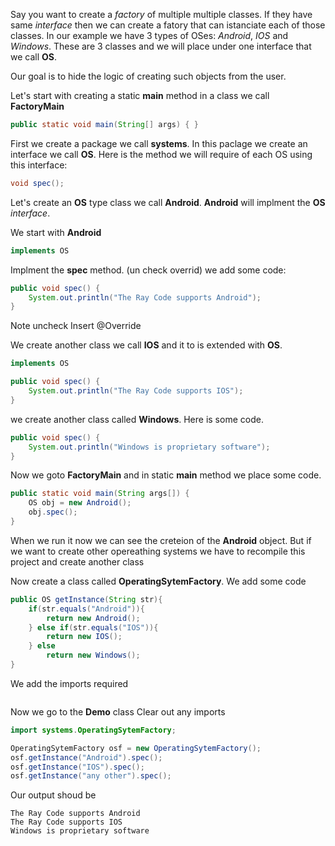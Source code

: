 Say you want to create a *factory* of multiple multiple classes. If they have same *interface* then we can create a fatory
that can istanciate each of those classes. In our example we have 3 types of OSes: *Android*, *IOS* and *Windows*.
These are 3 classes and we will place under one interface that we call **OS**.

Our goal is to hide the logic of creating such objects from the user. 

Let's start with creating a static **main** method in a class we call **FactoryMain**
```java
public static void main(String[] args) { }
```

First we create a package we call **systems**. 
In this paclage  we create an interface we call **OS**.
Here is the method we will require of each OS using this interface:
```java
void spec();
```
Let's create an **OS** type class we call **Android**. **Android** will implment the **OS** *interface*. 

We start with **Android**
```java
implements OS
```



Implment the **spec** method. (un check overrid)
we add some code:
```java
public void spec() {
    System.out.println("The Ray Code supports Android");
}
```
Note uncheck Insert @Override


We create another class we call **IOS** and it to is extended with **OS**.

```java
implements OS
```

```java
public void spec() {
    System.out.println("The Ray Code supports IOS");
}
```
we create another class called **Windows**. Here is some code.
```java
public void spec() {
    System.out.println("Windows is proprietary software");
}
```

Now we goto **FactoryMain** and in static **main** method we place some code.
```java
public static void main(String args[]) {
    OS obj = new Android();
    obj.spec();
}
```
When we run it now we can see the creteion of the **Android** object.
But if we want to create other opereathing systems we have to recompile this project and create another class

Now create a class called **OperatingSytemFactory**.
We add some code
```java
public OS getInstance(String str){
    if(str.equals("Android")){
        return new Android();
    } else if(str.equals("IOS")){
        return new IOS();
    } else
        return new Windows();
}
```
We add the imports required

```java


```
Now we go to the **Demo** class
Clear out any imports
```java
import systems.OperatingSytemFactory;
```


```java
OperatingSytemFactory osf = new OperatingSytemFactory();
osf.getInstance("Android").spec();
osf.getInstance("IOS").spec();
osf.getInstance("any other").spec();
```
Our output shoud be
```demo
The Ray Code supports Android
The Ray Code supports IOS
Windows is proprietary software
```
